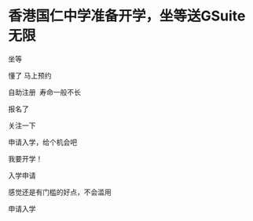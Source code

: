 # 香港国仁中学准备开学，坐等送GSuite无限


坐等

懂了 马上预约

自助注册&nbsp;&nbsp;寿命一般不长

报名了

关注一下

申请入学，给个机会吧<img id="aimg_OWFpB" onclick="zoom(this, this.src, 0, 0, 0)" class="zoom" src="https://cdn.jsdelivr.net/gh/hishis/forum-master/public/images/patch.gif" onmouseover="img_onmouseoverfunc(this)" onload="thumbImg(this)" border="0" alt="" />

我要开学！

入学申请

感觉还是有门槛的好点，不会滥用

申请入学<img src="static/image/smiley/default/biggrin.gif" smilieid="3" border="0" alt="" />
